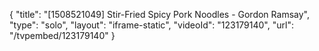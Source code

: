 {
    "title": "[1508521049] Stir-Fried Spicy Pork Noodles - Gordon Ramsay",
    "type": "solo",
    "layout": "iframe-static",
    "videoId": "123179140",
    "url": "\/tvpembed\/123179140"
}